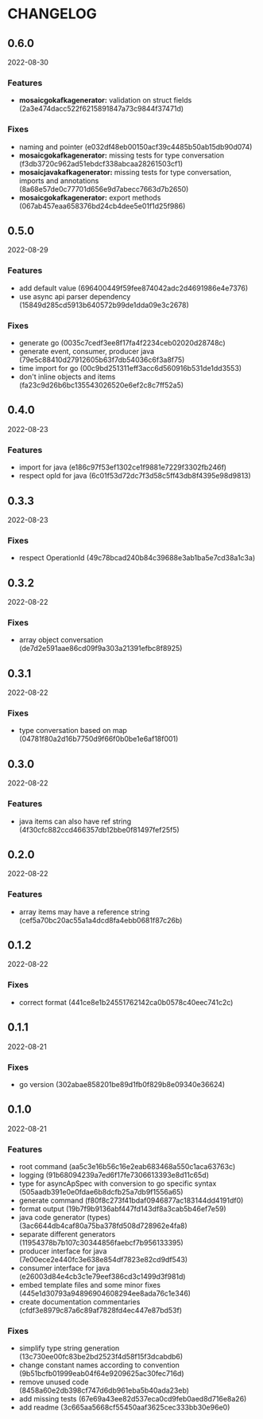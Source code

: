 # CHANGELOG

<!--- next entry here -->

## 0.6.0
2022-08-30

### Features

- **mosaicgokafkagenerator:** validation on struct fields (2a3e474dacc522f6215891847a73c9844f37471d)

### Fixes

- naming and pointer (e032df48eb00150acf39c4485b50ab15db90d074)
- **mosaicgokafkagenerator:** missing tests for type conversation (f3db3720c962ad51ebdcf338abcaa28261503cf1)
- **mosaicjavakafkagenerator:** missing tests for type conversation, imports and annotations (8a68e57de0c77701d656e9d7abecc7663d7b2650)
- **mosaicgokafkagenerator:** export methods (067ab457eaa658376bd24cb4dee5e01f1d25f986)

## 0.5.0
2022-08-29

### Features

- add default value (696400449f59fee874042adc2d4691986e4e7376)
- use async api parser dependency (15849d285cd5913b640572b99de1dda09e3c2678)

### Fixes

- generate go (0035c7cedf3ee8f17fa4f2234ceb02020d28748c)
- generate event, consumer, producer java (79e5c88410d27912605b63f7db54036c6f3a8f75)
- time import for go (00c9bd251311eff3acc6d560916b531de1dd3553)
- don't inline objects and items (fa23c9d26b6bc135543026520e6ef2c8c7ff52a5)

## 0.4.0
2022-08-23

### Features

- import for java (e186c97f53ef1302ce1f9881e7229f3302fb246f)
- respect opId for java (6c01f53d72dc7f3d58c5ff43db8f4395e98d9813)

## 0.3.3
2022-08-23

### Fixes

- respect OperationId (49c78bcad240b84c39688e3ab1ba5e7cd38a1c3a)

## 0.3.2
2022-08-22

### Fixes

- array object conversation (de7d2e591aae86cd09f9a303a21391efbc8f8925)

## 0.3.1
2022-08-22

### Fixes

- type conversation based on map (04781f80a2d16b7750d9f66f0b0be1e6af18f001)

## 0.3.0
2022-08-22

### Features

- java items can also have ref string (4f30cfc882ccd466357db12bbe0f81497fef25f5)

## 0.2.0
2022-08-22

### Features

- array items may have a reference string (cef5a70bc20ac55a1a4dcd8fa4ebb0681f87c26b)

## 0.1.2
2022-08-22

### Fixes
- correct format (441ce8e1b24551762142ca0b0578c40eec741c2c)

## 0.1.1
2022-08-21

### Fixes

- go version (302abae858201be89d1fb0f829b8e09340e36624)

## 0.1.0
2022-08-21

### Features

- root command (aa5c3e16b56c16e2eab683468a550c1aca63763c)
- logging (91b68094239a7ed6f17fe7306613393e8d11c65d)
- type for asyncApSpec with conversion to go specific syntax (505aadb391e0e0fdae6b8dcfb25a7db9f1556a65)
- generate command (f80f8c273f41bdaf0946877ac183144dd4191df0)
- format output (19b7f9b9136abf447fd143df8a3cab5b46ef7e59)
- java code generator (types) (3ac6644db4caf80a75ba378fd508d728962e4fa8)
- separate different generators (11954378b7b107c30344856faebcf7b956133395)
- producer interface for java (7e00ece2e440fc3e638e854df7823e82cd9df543)
- consumer interface for java (e26003d84e4cb3c1e79eef386cd3c1499d3f981d)
- embed template files and some minor fixes (445e1d30793a94896904608294ee8ada76c1e346)
- create documentation commentaries (cfdf3e8979c87a6c89af7828fd4ec447e87bd53f)

### Fixes

- simplify type string generation (13c730ee00fc83be2bd2523f4d58f15f3dcabdb6)
- change constant names according to convention (9b51bcfb01999eab04f64e9209625ac30fec716d)
- remove unused code (8458a60e2db398cf747d6db961eba5b40ada23eb)
- add missing tests (67e69a43ee82d537eca0cd9feb0aed8d716e8a26)
- add readme (3c665aa5668cf55450aaf3625cec333bb30e96e0)